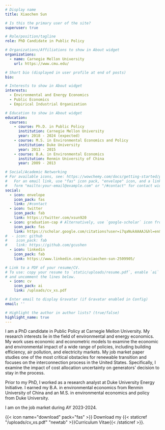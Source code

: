 ```yaml
---
# Display name
title: Xiaochen Sun

# Is this the primary user of the site?
superuser: true

# Role/position/tagline
role: PhD Candidate in Public Policy

# Organizations/Affiliations to show in About widget
organizations:
  - name: Carnegie Mellon University
    url: https://www.cmu.edu/

# Short bio (displayed in user profile at end of posts)
bio: 

# Interests to show in About widget
interests:
  - Environmental and Energy Economics
  - Public Economics
  - Empirical Industrial Organization

# Education to show in About widget
education:
  courses:
    - course: Ph.D. in Public Policy
      institution: Carnegie Mellon University
      year: 2018 - 2024 (expected)
    - course: M.S. in Environmental Economics and Policy
      institution: Duke University
      year: 2013 - 2015
    - course: B.A. in Environmental Economics
      institution: Renmin University of China
      year: 2009 - 2013

# Social/Academic Networking
# For available icons, see: https://wowchemy.com/docs/getting-started/page-builder/#icons
#   For an email link, use "fas" icon pack, "envelope" icon, and a link in the
#   form "mailto:your-email@example.com" or "/#contact" for contact widget.
social:
  - icon: envelope
    icon_pack: fas
    link: /#contact
  - icon: twitter
    icon_pack: fab
    link: https://twitter.com/xsun920
  - icon: graduation-cap # Alternatively, use `google-scholar` icon from `ai` icon pack
    icon_pack: fas
    link: https://scholar.google.com/citations?user=i7qaNukAAAAJ&hl=en&oi=ao&inst=3203679203499159833
#  - icon: github
#    icon_pack: fab
#    link: https://github.com/gcushen
  - icon: linkedin
    icon_pack: fab
    link: https://www.linkedin.com/in/xiaochen-sun-2509905/

# Link to a PDF of your resume/CV.
# To use: copy your resume to `static/uploads/resume.pdf`, enable `ai` icons in `params.toml`,
# and uncomment the lines below.
  - icon: cv
    icon_pack: ai
    link: /uploads/cv_xs.pdf

# Enter email to display Gravatar (if Gravatar enabled in Config)
email: ''

# Highlight the author in author lists? (true/false)
highlight_name: true
---
```


I am a PhD candidate in Public Policy at Carnegie Mellon University. My research interests lie in the field of environmental and energy economics. My work uses economic and econometric models to examine the economic and environmental impact of a wide range of policies, including building efficiency, air pollution, and electricity markets. My job market paper studies one of the most critical obstacles for renewable transition and focuses on the interconnection process in the United States. Specifically, I examine the impact of cost allocation uncertainty on generators' decision to stay in the process.

Prior to my PhD, I worked as a research analyst at Duke University Energy Initiative. I earned my B.A. in environmental economics from Renmin University of China and an M.S. in environmental economics and policy from Duke University.

I am on the job market during AY 2023-2024.


{{< icon name="download" pack="fas" >}} Download my {{< staticref "/uploads/cv_xs.pdf" "newtab" >}}Curriculum Vitae{{< /staticref >}}.
